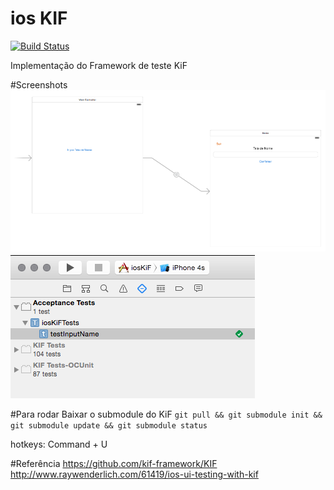 # ios KIF

[![Build Status](https://travis-ci.org/emilianoeloi/iOS-KiF.svg?branch=master)](https://travis-ci.org/emilianoeloi/iOS-KiF)

Implementação do Framework de teste KiF

#Screenshots
<img src="https://raw.githubusercontent.com/emilianoeloi/ios-kif/master/docs/project.png">
<img src="https://raw.githubusercontent.com/emilianoeloi/ios-kif/master/docs/tests.png">

#Para rodar
Baixar o submodule do KiF
```git pull && git submodule init && git submodule update && git submodule status```

hotkeys: Command + U

#Referência
https://github.com/kif-framework/KIF
http://www.raywenderlich.com/61419/ios-ui-testing-with-kif
